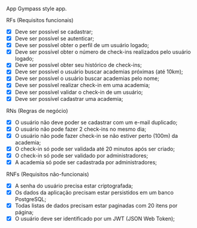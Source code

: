 App
Gympass style app.

RFs (Requisitos funcionais)
 - [x] Deve ser possível se cadastrar;
 - [x] Deve ser possível se autenticar;
 - [x] Deve ser possível obter o perfil de um usuário logado;
 - [x] Deve ser possível obter o número de check-ins realizados pelo usuário logado;
 - [x] Deve ser possível obter seu histórico de check-ins;
 - [x] Deve ser possível o usuário buscar academias próximas (até 10km);
 - [x] Deve ser possível o usuário buscar academias pelo nome;
 - [x] Deve ser possível realizar check-in em uma academia;
 - [x] Deve ser possível validar o check-in de um usuário;
 - [x] Deve ser possível cadastrar uma academia;

RNs (Regras de negócio)
 - [x] O usuário não deve poder se cadastrar com um e-mail duplicado;
 - [x] O usuário não pode fazer 2 check-ins no mesmo dia;
 - [x] O usuário não pode fazer check-in se não estiver perto (100m) da academia;
 - [x] O check-in só pode ser validada até 20 minutos após ser criado;
 - [x] O check-in só pode ser validado por administradores;
 - [x] A academia só pode ser cadastrada por administradores;

RNFs (Requisitos não-funcionais)
 - [x] A senha do usuário precisa estar criptografada;
 - [x] Os dados da aplicação precisam estar persistidos em um banco PostgreSQL;
 - [x] Todas listas de dados precisam estar paginadas com 20 itens por página;
 - [x] O usuário deve ser identificado por um JWT (JSON Web Token);
